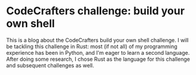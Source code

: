 # CodeCrafters challenge: build your own shell

This is a blog about the CodeCrafters build your own shell challenge. I will be tackling this challenge in Rust: most (if not all) of my programming experience has been in Python, and I'm eager to learn a second language. After doing some research, I chose Rust as the language for this challenge and subsequent challenges as well.

